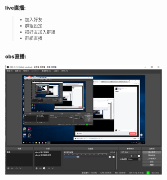 ### live直播:

>* 加入好友
>* 群組設定
>* 把好友加入群組
>* 群組直播

```

```
### obs直播:

![我的obs](pic/0418-2.png)
```

```
